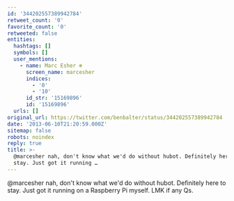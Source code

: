 ```yaml
---
id: '344202557389942784'
retweet_count: '0'
favorite_count: '0'
retweeted: false
entities:
  hashtags: []
  symbols: []
  user_mentions:
    - name: Marc Esher ❄
      screen_name: marcesher
      indices:
        - '0'
        - '10'
      id_str: '15169896'
      id: '15169896'
  urls: []
original_url: https://twitter.com/benbalter/status/344202557389942784
date: '2013-06-10T21:20:59.000Z'
sitemap: false
robots: noindex
reply: true
title: >-
  @marcesher nah, don't know what we'd do without hubot. Definitely here to
  stay. Just got it running …
---
```


@marcesher nah, don't know what we'd do without hubot. Definitely here to stay. Just got it running on a Raspberry Pi myself. LMK if any Qs.